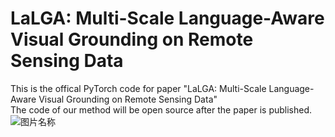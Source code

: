 # LaLGA: Multi-Scale Language-Aware Visual Grounding on Remote Sensing Data  
This is the offical PyTorch code for paper "LaLGA: Multi-Scale Language-Aware Visual Grounding on Remote Sensing Data"  
The code of our method will be open source after the paper is published.  
![图片名称](https://github.com/like413/OPT-RSVG/blob/main/fig/OPT-RSVG.png)
